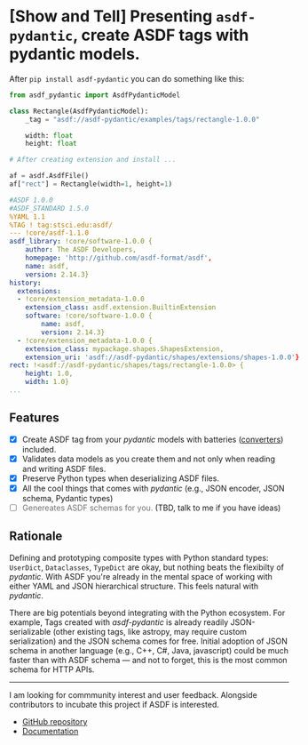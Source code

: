 # [Show and Tell] Presenting `asdf-pydantic`, create ASDF tags with pydantic models.


After `pip install asdf-pydantic` you can do something like this:

<div style="width: 66vw; margin:auto;">

```py
from asdf_pydantic import AsdfPydanticModel

class Rectangle(AsdfPydanticModel):
    _tag = "asdf://asdf-pydantic/examples/tags/rectangle-1.0.0"

    width: float
    height: float

# After creating extension and install ...

af = asdf.AsdfFile()
af["rect"] = Rectangle(width=1, height=1)
```

```yaml
#ASDF 1.0.0
#ASDF_STANDARD 1.5.0
%YAML 1.1
%TAG ! tag:stsci.edu:asdf/
--- !core/asdf-1.1.0
asdf_library: !core/software-1.0.0 {
    author: The ASDF Developers,
    homepage: 'http://github.com/asdf-format/asdf',
    name: asdf,
    version: 2.14.3}
history:
  extensions:
  - !core/extension_metadata-1.0.0
    extension_class: asdf.extension.BuiltinExtension
    software: !core/software-1.0.0 {
        name: asdf,
        version: 2.14.3}
  - !core/extension_metadata-1.0.0 {
    extension_class: mypackage.shapes.ShapesExtension,
    extension_uri: 'asdf://asdf-pydantic/shapes/extensions/shapes-1.0.0'}
rect: !<asdf://asdf-pydantic/shapes/tags/rectangle-1.0.0> {
    height: 1.0,
    width: 1.0}
...
```
</div>

## Features

- [x] Create ASDF tag from your *pydantic* models with batteries ([converters](https://asdf.readthedocs.io/en/stable/asdf/extending/converters.html)) included.
- [x] Validates data models as you create them and not only when reading and writing ASDF files.
- [x] Preserve Python types when deserializing ASDF files.
- [x] All the cool things that comes with *pydantic* (e.g., JSON encoder, JSON schema, Pydantic types)
- [ ] <span style="color: #736f73">Genereates ASDF schemas for you.</span> (TBD, talk to me if you have ideas)

## Rationale

Defining and prototyping composite types with Python standard types: `UserDict`, `Dataclasses`, `TypeDict` are okay, but nothing beats the flexibilty of *pydantic*. With ASDF you're already in the mental space of working with either YAML and JSON hierarchical structure. This feels natural with *pydantic*.

There are big potentials beyond integrating with the Python ecosystem. For example, Tags created with *asdf-pydantic* is already readily JSON-serializable (other existing tags, like astropy, may require custom serialization) and the JSON schema comes for free.  Initial adoption of JSON schema in another language (e.g., C++, C#, Java, javascript) could be much faster than with ASDF schema — and not to forget, this is the most common schema for HTTP APIs.

---

I am looking for commmunity interest and user feedback. Alongside contributors to incubate this project if ASDF is interested.

* [GitHub repository](https://github.com/ketozhang/asdf-pydantic)
* [Documentation](https://github.com/ketozhang/asdf-pydantic)